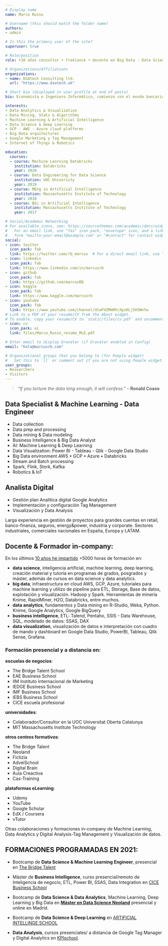```yaml
---
# Display name
name: Marco Russo

# Username (this should match the folder name)
authors:
- admin

# Is this the primary user of the site?
superuser: true

# Role/position
role: +10 años consultor • freelance • docente en Big Data - Data Science - Machine Learning - Business Intelligence - Digital Analytics - Visualización de datos - AI enthusiast

# Organizations/Affiliations
organizations:
- name: DSAtech Consulting ltd.
  url: "https://www.dsatech.uk"

# Short bio (displayed in user profile at end of posts)
bio: Economista e Ingeniero Informático, comienzo con el mundo bancario, bolsa de valores y finanza al mundo Big Data Analysis & Inteligencia artificial pasando por digital marketing. Apasionado en problem solving, data mining y visualización de datos. Aficionado de ciclismo de carretera, natación, basketball. Profesor y formador desde hace más de 10 años.

interests:
- Data Analytics & Visualization
- Data Mining, Stats & Algorithms  
- Machine Learning & Artificial Intelligence
- Data Science & Deep Learning
- GCP - AWS - Azure cloud platforms
- Big Data arquitectures
- Google Marketing y Tag Management
- Internet of Things & Robotics

education:
  courses:
  - course: Machine Learning Databricks
    institution: Databricks
    year: 2020
  - course: Data Engineering for Data Science
    institution: UOC University
    year: 2019
  - course: MEng in Artificial Intelligence
    institution: Massachusetts Institute of Technology
    year: 2018
  - course: BSc in Artificial Intelligence
    institution: Massachusetts Institute of Technology
    year: 2017

# Social/Academic Networking
# For available icons, see: https://sourcethemes.com/academic/docs/widgets/#icons
#   For an email link, use "fas" icon pack, "envelope" icon, and a link in the
#   form "mailto:your-email@example.com" or "#contact" for contact widget.
social:
- icon: twitter
  icon_pack: fab
  link: https://twitter.com/rb_marcus  # For a direct email link, use "mailto:test@example.org".
- icon: linkedin
  icon_pack: fab
  link: https://www.linkedin.com/in/marcusrb
- icon: github
  icon_pack: fab
  link: https://github.com/marcusRB
- icon: kaggle
  icon_pack: fab
  link: https://www.kaggle.com/marcusrb
- icon: youtube
  icon_pack: fab
  link: https://www.youtube.com/channel/UCwP4ZMmMVcXpzHLj5H3WnYw
# Link to a PDF of your resume/CV from the About widget.
# To enable, copy your resume/CV to `static/files/cv.pdf` and uncomment the lines below.  
- icon: cv
  icon_pack: ai
  link: files/Marco_Russo_resume_MLE.pdf

# Enter email to display Gravatar (if Gravatar enabled in Config)
email: "hola@marcusrb.com"

# Organizational groups that you belong to (for People widget)
#   Set this to `[]` or comment out if you are not using People widget.  
user_groups:
- Researchers
- Visitors
---
```


> *“If you torture the data long enough, it will confess.”*
  – **Ronald Coase**

## Data Specialist & Machine Learning - Data Engineer

  - Data collection
  - Data prep and processing
  - Data mining & Data modeling
  - Business Intelligence & Big Data Analyst
  - AI: Machine Learning & Deep Learning
  - Data Visualization: Power BI - Tableau - Qlik - Google Data Studio
  - Big Data environment AWS • GCP • Azure • Databricks
  - Stream and Batch processing
  - Spark, Flink, Stork, Kafka
  - Robotics & IoT

## Analista Digital
 
  - Gestión plan Analítica digital Google Analytics
  - Implementación y configuración Tag Management
  - Visualización y Data Analysis

Larga experiencia en gestión de proyectos para grandes cuentas en retail, banco-finanza, seguros, energy&power, industria y corporate. Sectores industriales, comerciales nacionales en España, Europa y LATAM.

## Docente & Formador in-company:

En los últimos [10 años he impartido](/cumpliendo-anyos-formador-docente-analitica-datos/) +5000 horas de formación en:

- **data science**, inteligencia artificial, machine learning, deep learning, creación material y tutoría en programas de grados, posgrados y máster, además de cursos en data science y data analytics.
- **big data**, infraestructura en cloud AWS, GCP, Azure, tutoriales para machine learning y utilizo de pipeline para ETL, Storage, Base de datos, explotación y visualización. Hadoop y Spark. Herramientas de minería Knime, RapidMiner, H2O, Databricks, entre muchos.
- **data analytics**, fundamentos y Data mining en R-Studio, Weka, Python. Knime, Google Analytics, Google BigQuery
- **business intelligence**, ETL: Talend, Pentaho, SSIS - Data Warehouse, SQL, modelado de datos: SSAS, DAX
- **data visualization**, visualización de datos e interpretación con cuadro de mando y dashboard en Google Data Studio, PowerBI, Tableau, Qlik Sense, Grafana.


### Formación presencial y a distancia en:

**escuelas de negocios**:

- The Bridge Talent School
- EAE Business School
- IIM Instituto Internacional de Marketing
- IEDGE Business School
- IMF Business School
- IEBS Business School
- CICE escuela profesional

**universidades**:

- Colaborador/Consultor en la UOC Universitat Oberta Catalunya
- MIT Massachusetts Institute Technology

**otros centros formativos**:

- The Bridge Talent
- Neoland
- Fictizia
- AdveiSchool
- Digital Brain
- Aula Creactiva
- Cas-Training

**plataformas eLearning**:

- Udemy
- YouTube
- Google Scholar
- EdX / Coursera
- vTutor

Otras colaboraciones y formaciones in-company de Machine Learning, Data Analytics y Digital Analysis-Tag Management y Visualización de datos.


## FORMACIONES PROGRAMADAS EN 2021:

* Bootcamp de **Data Science & Machine Learning Engineer**, presencial en [The Bridge Talent](https://www.thebridge.tech/bootcamps/bootcamp-data-science/)

* Máster de **Business Intelligence**, curso presencial/remoto de Inteligencia de negocio, ETL, Power BI, SSAS, Data Integration en [CICE Business School](https://www.cice.es/master-business-intelligence/)

* Bootcamp de **Data Science & Data Analytics**, Machine Learning, Deep Learning y Big Data en [**Máster en Data Science Neoland**](https://www.neoland.es/data-science-bootcamp) presencial y online en Madrid.

* Bootcamp de **Data Science & Deep Learning** en [ARTIFICIAL INTELLINGE SCHOOL](https://www.aischool.es)

* **Data Analysis**, cursos presenciales/ a distancia de Google Tag Manager y Digital Analytics en [KPIschool](https://www.kpischool.eu).
